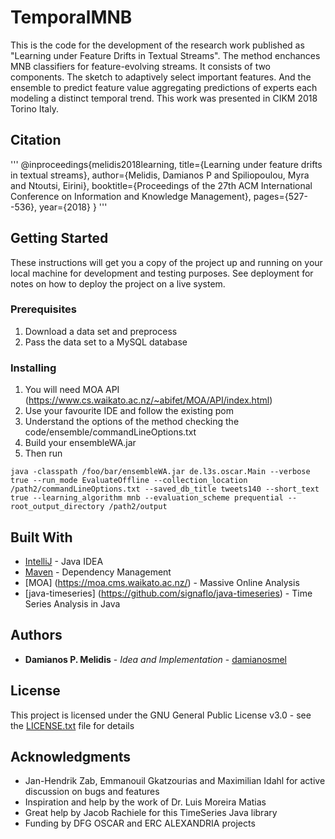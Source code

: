 # TemporalMNB

This is the code for the development of the research work published as "Learning under Feature Drifts in Textual Streams". The method enchances MNB classifiers for feature-evolving streams. It consists of two components. The sketch to adaptively select important features. And the ensemble to predict feature value aggregating predictions of experts each modeling a distinct temporal trend. This work was presented in CIKM 2018 Torino Italy.

## Citation
'''
@inproceedings{melidis2018learning,
  title={Learning under feature drifts in textual streams},
  author={Melidis, Damianos P and Spiliopoulou, Myra and Ntoutsi, Eirini},
  booktitle={Proceedings of the 27th ACM International Conference on Information and Knowledge Management},
  pages={527--536},
  year={2018}
}
'''

## Getting Started

These instructions will get you a copy of the project up and running on your local machine for development and testing purposes. See deployment for notes on how to deploy the project on a live system.

### Prerequisites

1) Download a data set and preprocess
2) Pass the data set to a MySQL database

### Installing

1) You will need MOA API (https://www.cs.waikato.ac.nz/~abifet/MOA/API/index.html)
2) Use your favourite IDE and follow the existing pom
3) Understand the options of the method checking the code/ensemble/commandLineOptions.txt
4) Build your ensembleWA.jar
5) Then run 

```
java -classpath /foo/bar/ensembleWA.jar de.l3s.oscar.Main --verbose true --run_mode EvaluateOffline --collection_location /path2/commandLineOptions.txt --saved_db_title tweets140 --short_text true --learning_algorithm mnb --evaluation_scheme prequential --root_output_directory /path2/output
```
## Built With

* [IntelliJ](https://www.jetbrains.com/idea/) - Java IDEA
* [Maven](https://maven.apache.org/) - Dependency Management
* [MOA] (https://moa.cms.waikato.ac.nz/) - Massive Online Analysis
* [java-timeseries] (https://github.com/signaflo/java-timeseries) - Time Series Analysis in Java

## Authors

* **Damianos P. Melidis** - *Idea and Implementation* - [damianosmel](https://github.com/damianosmel)

## License

This project is licensed under the GNU General Public License v3.0 - see the [LICENSE.txt](LICENSE.txt) file for details

## Acknowledgments

* Jan-Hendrik Zab, Emmanouil Gkatzourias and Maximilian Idahl for active discussion on bugs and features
* Inspiration and help by the work of Dr. Luis Moreira Matias
* Great help by Jacob Rachiele for this TimeSeries Java library
* Funding by DFG OSCAR and ERC ALEXANDRIA projects
